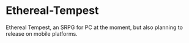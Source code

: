 # Ethereal-Tempest

Ethereal Tempest, an SRPG for PC at the moment, but also planning to release on mobile platforms.
